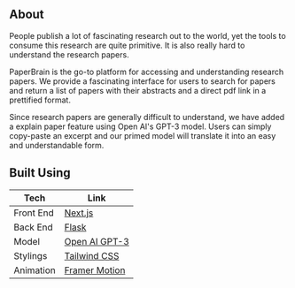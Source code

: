 ## About

<p> People publish a lot of fascinating research out to the world, yet the tools to consume this research are quite primitive. It is also really hard to understand the research papers. </p>
  
<p>PaperBrain is the go-to platform for accessing and understanding research papers. We provide a fascinating interface for users to search for papers and return a list of papers with their abstracts and a direct pdf link in a prettified format.

Since research papers are generally difficult to understand, we have added a explain paper feature using Open AI's GPT-3 model. Users can simply copy-paste an excerpt and our primed model will translate it into an easy and understandable form.

</p>
  
## Built Using

| Tech             | Link                                                                |
| ----------------- | ------------------------------------------------------------------ |
| Front End | [Next.js](https://nextjs.org/)|
| Back End | [Flask](https://flask.palletsprojects.com/en/2.2.x/)|
| Model | [Open AI GPT-3](https://openai.com/api/)|
| Stylings | [Tailwind CSS](https://tailwindcss.com/docs/)|
| Animation | [Framer Motion](https://www.framer.com/motion/) |

